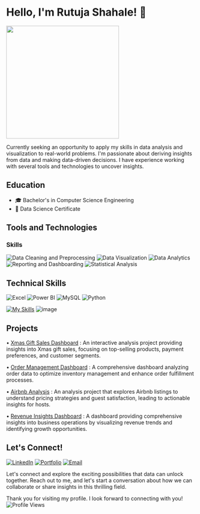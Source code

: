 # Hello, I'm Rutuja Shahale! 👋

<img src="https://github.com/user-attachments/assets/b4c12f15-bec7-4e10-b382-be807a2e3e07" width="300" /> 

Currently seeking an opportunity to apply my skills in data analysis and visualization to real-world problems. I'm passionate about deriving insights from data and making data-driven decisions. I have experience working with several tools and technologies to uncover insights.

## Education
- 🎓 Bachelor's in Computer Science Engineering
- 🌱 Data Science Certificate

## Tools and Technologies
### Skills
![Data Cleaning and Preprocessing](https://img.shields.io/badge/Data%20Cleaning%20and%20Preprocessing-00BFFF?style=for-the-badge&logo=cleaning&logoColor=white)
![Data Visualization](https://img.shields.io/badge/Data%20Visualization-FFA500?style=for-the-badge&logo=chart-bar&logoColor=white)
![Data Analytics](https://img.shields.io/badge/Data%20Analytics-FF6347?style=for-the-badge&logo=analytics&logoColor=white)
![Reporting and Dashboarding](https://img.shields.io/badge/Reporting%20and%20Dashboarding-6A5ACD?style=for-the-badge&logo=dashboard&logoColor=white)
![Statistical Analysis](https://img.shields.io/badge/Statistical%20Analysis-32CD32?style=for-the-badge&logo=bar-chart&logoColor=white)


## Technical Skills
![Excel](https://img.shields.io/badge/Excel-217346?style=for-the-badge&logo=microsoft-excel&logoColor=white) ![Power BI](https://img.shields.io/badge/PowerBI-F2C811?style=for-the-badge&logo=powerbi&logoColor=black) ![MySQL](https://img.shields.io/badge/MySQL-005C84?style=for-the-badge&logo=mysql&logoColor=white) ![Python](https://img.shields.io/badge/Python-3776AB?style=for-the-badge&logo=python&logoColor=white)

[![My Skills](https://skillicons.dev/icons?i=python,mysql)](https://skillicons.dev) ![image](https://github.com/user-attachments/assets/98d3e64e-58f8-410e-a1ef-acea376f3935)


## Projects
• [Xmas Gift Sales Dashboard](https://github.com/rutuja-shahale/Xmas-Gift-Sales-Dashboard) : An interactive analysis project providing insights into Xmas gift sales, focusing on top-selling products, payment preferences, and customer segments.

•  [Order Management Dashboard](https://github.com/rutuja-shahale/Order-Management-Dashboard) : A comprehensive dashboard analyzing order data to optimize inventory management and enhance order fulfillment processes.

• [Airbnb Analysis](https://github.com/rutuja-shahale/Airbnb-Analysis) : An analysis project that explores Airbnb listings to understand pricing strategies and guest satisfaction, leading to actionable insights for hosts.

•  [Revenue Insights Dashboard](https://github.com/rutuja-shahale/Revenue-Insights-Dashboard) : A dashboard providing comprehensive insights into business operations by visualizing revenue trends and identifying growth opportunities.

## Let's Connect!
[![LinkedIn](https://img.shields.io/badge/LinkedIn-0A66C2?style=for-the-badge&logo=linkedin&logoColor=white)](https://linkedin.com/in/rutuja-shahale) [![Portfolio](https://img.shields.io/badge/Portfolio-1E1E1E?style=for-the-badge&logo=google-chrome&logoColor=white)](https://rutuja-shahale.github.io) [![Email](https://img.shields.io/badge/Email-D14836?style=for-the-badge&logo=gmail&logoColor=white)](mailto:shahalerutuja@gmail.com)

Let's connect and explore the exciting possibilities that data can unlock together. Reach out to me, and let's start a conversation about how we can collaborate or share insights in this thrilling field.

Thank you for visiting my profile. I look forward to connecting with you! ![Profile Views](https://komarev.com/ghpvc/?username=rutuja-shahale&color=2E5984)




